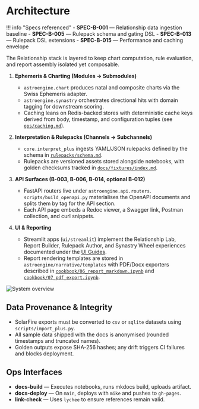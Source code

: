 # Architecture

!!! info "Specs referenced"
    - **SPEC-B-001** — Relationship data ingestion baseline
    - **SPEC-B-005** — Rulepack schema and gating DSL
    - **SPEC-B-013** — Rulepack DSL extensions
    - **SPEC-B-015** — Performance and caching envelope

The Relationship stack is layered to keep chart computation, rule evaluation, and report
assembly isolated yet composable.

1. **Ephemeris & Charting (Modules → Submodules)**

   - `astroengine.chart` produces natal and composite charts via the Swiss Ephemeris adapter.
   - `astroengine.synastry` orchestrates directional hits with domain tagging for downstream
     scoring.
   - Caching leans on Redis-backed stores with deterministic cache keys derived from
     body, timestamp, and configuration tuples (see [`ops/caching.md`](ops/caching.md)).

2. **Interpretation & Rulepacks (Channels → Subchannels)**

   - `core.interpret_plus` ingests YAML/JSON rulepacks defined by the schema in
     [`rulepacks/schema.md`](rulepacks/schema.md).
   - Rulepacks are versioned assets stored alongside notebooks, with golden checksums tracked
     in [`docs/fixtures/index.md`](fixtures/index.md).

3. **API Surfaces (B‑003, B‑006, B‑014, optional B‑012)**

   - FastAPI routers live under `astroengine.api.routers`. `scripts/build_openapi.py` materialises
     the OpenAPI documents and splits them by tag for the API section.
   - Each API page embeds a Redoc viewer, a Swagger link, Postman collection, and curl snippets.

4. **UI & Reporting**

   - Streamlit apps (`ui/streamlit`) implement the Relationship Lab, Report Builder, Rulepack
     Author, and Synastry Wheel experiences documented under the [UI Guides](ui/lab.md).
   - Report rendering templates are stored in `astroengine/narrative/templates` with PDF/Docx
     exporters described in [`cookbook/06_report_markdown.ipynb`](cookbook/06_report_markdown.ipynb)
     and [`cookbook/07_pdf_export.ipynb`](cookbook/07_pdf_export.ipynb).

![System overview](assets/diagrams/relationship-system.svg)

## Data Provenance & Integrity

* SolarFire exports must be converted to `csv` or `sqlite` datasets using `scripts/import_plus.py`.
* All sample data shipped with the docs is anonymised (rounded timestamps and truncated names).
* Golden outputs expose SHA-256 hashes; any drift triggers CI failures and blocks deployment.

## Ops Interfaces

* **docs-build** — Executes notebooks, runs mkdocs build, uploads artifact.
* **docs-deploy** — On `main`, deploys with `mike` and pushes to `gh-pages`.
* **link-check** — Uses `lychee` to ensure references remain valid.
